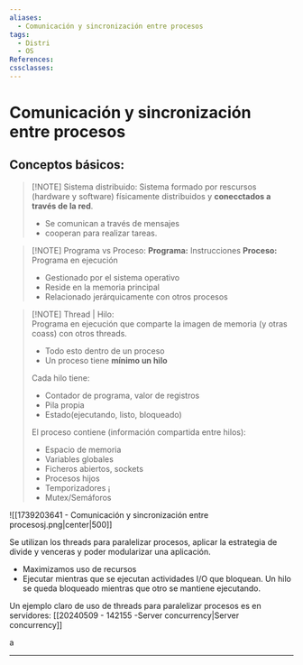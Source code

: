 ```yaml
---
aliases:
  - Comunicación y sincronización entre procesos
tags:
  - Distri
  - OS
References: 
cssclasses:
---
```

# Comunicación y sincronización entre procesos

## Conceptos básicos:

> [!NOTE] Sistema distribuido: 
> Sistema formado por rescursos (hardware y software) físicamente distribuidos y **conecctados a través de la red**.
> +  Se comunican a través de mensajes 
> + cooperan para realizar tareas. 


> [!NOTE] Programa vs Proceso: 
> **Programa:** Instrucciones 
> **Proceso:** Programa en ejecución 
> + Gestionado por el sistema operativo
> + Reside en la memoria principal
> + Relacionado jerárquicamente con otros procesos 


> [!NOTE] Thread | Hilo:  
> Programa en ejecución que comparte la imagen de memoria (y otras coass) con otros threads. 
> + Todo esto dentro de un proceso
> + Un proceso tiene **mínimo un hilo**
> 
> Cada hilo tiene:
> + Contador de programa, valor de registros
> + Pila propia 
> + Estado(ejecutando, listo, bloqueado)
>   
> El proceso contiene (información compartida entre hilos):
> + Espacio de memoria
> + Variables globales 
> + Ficheros abiertos, sockets
> + Procesos hijos 
> + Temporizadores ¡
> + Mutex/Semáforos

![[1739203641 - Comunicación y sincronización entre procesosj.png|center|500]]

Se utilizan los threads para paralelizar procesos, aplicar la estrategia de divide y venceras y poder modularizar una aplicación. 
+ Maximizamos uso de recursos
+ Ejecutar mientras que se ejecutan actividades I/O que bloquean. Un hilo se queda bloqueado mientras que otro se mantiene ejecutando. 

Un ejemplo claro de uso de threads para paralelizar procesos es en servidores: [[20240509 - 142155 -Server concurrency|Server concurrency]]




a






***